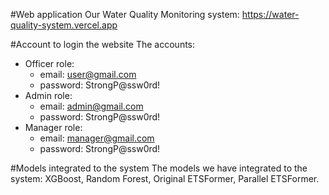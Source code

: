 #Web application
Our Water Quality Monitoring system: https://water-quality-system.vercel.app

#Account to login the website
The accounts: 
   - Officer role:
     + email: user@gmail.com
     + password: StrongP@ssw0rd!
   - Admin role:
     + email: admin@gmail.com
     + password: StrongP@ssw0rd!
   - Manager role:
     + email: manager@gmail.com
     + password: StrongP@ssw0rd!

#Models integrated to the system
The models we have integrated to the system: XGBoost, Random Forest, Original ETSFormer, Parallel ETSFormer.
